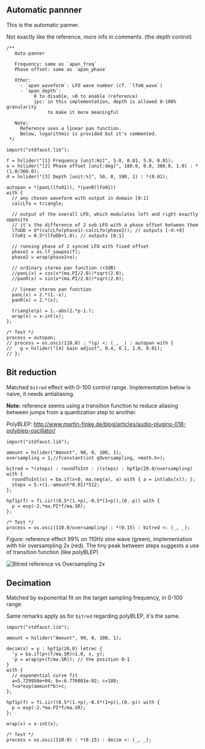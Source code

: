 ## Automatic pannner

This is the automatic panner.

Not exactly like the reference, more info in comments. (the depth control)

```
/**
   Auto-panner

   Frequency: same as `apan_freq`
   Phase offset: same as `apan_phase`

   Other:
     - `apan_waveform`: LFO wave number (cf. `lfoN_wave`)
     - `apan_depth`:
          0 to disable, >0 to enable (reference)
          jpc: in this implementation, depth is allowed 0-100% granularity
               to make it more meaningful

   Note:
     Reference uses a linear pan function.
     Below, logarithmic is provided but it's commented.
 */

import("stdfaust.lib");

f = hslider("[1] Frequency [unit:Hz]", 5.0, 0.01, 5.0, 0.01);
o = hslider("[2] Phase offset [unit:deg]", 180.0, 0.0, 360.0, 1.0) : *(1.0/360.0);
d = hslider("[3] Depth [unit:%]", 50, 0, 100, 1) : *(0.01);

autopan = *(panL(lfo01)), *(panR(lfo01))
with {
  // any chosen waveform with output in domain [0:1]
  calcLfo = triangle;

  // output of the overall LFO, which modulates left and right exactly opposite
  // it's the difference of 2 sub-LFO with a phase offset between them
  lfoDD = d*(calcLfo(phase1)-calcLfo(phase2)); // outputs [-d:+d]
  lfo01 = 0.5*(lfoDD+1.0); // outputs [0:1]

  // running phase of 2 synced LFO with fixed offset
  phase1 = os.lf_sawpos(f);
  phase2 = wrap(phase1+o);

  // ordinary stereo pan function (+3dB)
  //panL(x) = cos(x*(ma.PI/2.0))*sqrt(2.0);
  //panR(x) = sin(x*(ma.PI/2.0))*sqrt(2.0);

  // linear stereo pan function
  panL(x) = 2.*(1.-x);
  panR(x) = 2.*(x);

  triangle(p) = 1.-abs(2.*p-1.);
  wrap(x) = x-int(x);
};

/* Test */
process = autopan;
// process = os.osci(110.0) : *(g) <: (_, _) : autopan with {
//   g = hslider("[4] Gain adjust", 0.4, 0.1, 1.0, 0.01);
// };
```

## Bit reduction

Matched `bitred` effect with 0-100 control range.
Implementation below is naive, it needs antialiasing.

**Note:** reference seems using a transition function to reduce aliasing between jumps from a quantization step to another.

PolyBLEP: http://www.martin-finke.de/blog/articles/audio-plugins-018-polyblep-oscillator/

```
import("stdfaust.lib");

amount = hslider("Amount", 90, 0, 100, 1);
oversampling = 1;//fconstant(int gOversampling, <math.h>);

bitred = *(steps) : roundToInt : /(steps) : hpf1p(20.0/oversampling) with {
  roundToInt(x) = ba.if(x<0, ma.neg(a), a) with { a = int(abs(x)); };
  steps = 5.+(1.-amount*0.01)*512;
};

hpf1p(f) = fi.iir((0.5*(1.+p),-0.5*(1+p)),(0.-p)) with {
  p = exp(-2.*ma.PI*f/ma.SR);
};

/* Test */
process = os.osci(110.0/oversampling) : *(0.15) : bitred <: (_, _);
```

Figure: reference effect 99% on 110Hz sine wave (green), implementation with hiir oversampling 2x (red).
The tiny peak between steps suggests a use of transition function (like polyBLEP)

![Bitred reference vs Oversampling 2x](https://user-images.githubusercontent.com/17614485/75026113-aea67f80-549c-11ea-9262-b9570ad45430.png)

## Decimation

Matched by exponential fit on the target sampling frequency, in 0-100 range.

Same remarks apply as for `bitred` regarding polyBLEP, it's the same.

```
import("stdfaust.lib");

amount = hslider("Amount", 99, 0, 100, 1);

decim(x) = y : hpf1p(20.0) letrec {
  'y = ba.if(p+(f/ma.SR)>1.0, x, y);
  'p = wrap(p+(f/ma.SR)); // the position 0-1
}
with {
  // exponential curve fit
  a=5.729950e+04; b=-6.776081e-02; c=180;
  f=a*exp(amount*b)+c;
};

hpf1p(f) = fi.iir((0.5*(1.+p),-0.5*(1+p)),(0.-p)) with {
  p = exp(-2.*ma.PI*f/ma.SR);
};

wrap(x) = x-int(x);

/* Test */
process = os.osci(110.0) : *(0.15) : decim <: (_, _);
```
